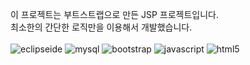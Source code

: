 이 프로젝트는 부트스트랩으로 만든 JSP 프로젝트입니다. <br>
최소한의 간단한 로직만을 이용해서 개발했습니다.
</br>
</br>
![eclipseide](https://img.shields.io/badge/eclipseide-444444?style=for-the-badge&logo=eclipseide&logoColor=#525C86)
![mysql](https://img.shields.io/badge/mysql-ffffff?style=for-the-badge&logo=mysql)
![bootstrap](https://img.shields.io/badge/bootstrap-444444?style=for-the-badge&logo=bootstrap)
![javascript](https://img.shields.io/badge/javascript-ffffff?style=for-the-badge&logo=javascript)
![html5](https://img.shields.io/badge/html5-444444?style=for-the-badge&logo=html5)
